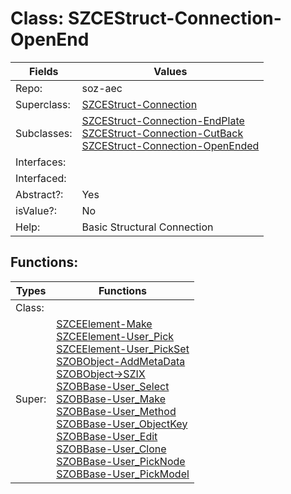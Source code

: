 
# Class:	SZCEStruct-Connection-OpenEnd

| Fields | Values |
| --------- | --------- |
| Repo: | soz-aec |
| Superclass: | [SZCEStruct-Connection](SZCEStruct-Connection.html) |
| Subclasses: | [SZCEStruct-Connection-EndPlate](SZCEStruct-Connection-EndPlate.html) <br> [SZCEStruct-Connection-CutBack](SZCEStruct-Connection-CutBack.html) <br> [SZCEStruct-Connection-OpenEnded](SZCEStruct-Connection-OpenEnded.html) |
| Interfaces: |  |
| Interfaced: |  |
| Abstract?: | Yes |
| isValue?: | No |
| Help: | Basic Structural Connection |


## Functions:

| Types | Functions |
| --------- | --------- |
| Class: |  |
| Super: | [SZCEElement-Make](SZCEElement.html) <br> [SZCEElement-User_Pick](SZCEElement.html) <br> [SZCEElement-User_PickSet](SZCEElement.html) <br> [SZOBObject-AddMetaData](SZOBObject.html) <br> [SZOBObject->SZIX](SZOBObject.html) <br> [SZOBBase-User_Select](SZOBBase.html) <br> [SZOBBase-User_Make](SZOBBase.html) <br> [SZOBBase-User_Method](SZOBBase.html) <br> [SZOBBase-User_ObjectKey](SZOBBase.html) <br> [SZOBBase-User_Edit](SZOBBase.html) <br> [SZOBBase-User_Clone](SZOBBase.html) <br> [SZOBBase-User_PickNode](SZOBBase.html) <br> [SZOBBase-User_PickModel](SZOBBase.html) |


